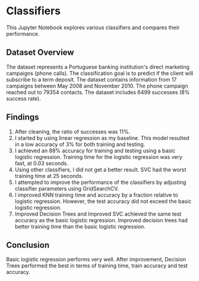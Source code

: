 # Classifiers
This Jupyter Notebook explores various classifiers and compares their performance.

## Dataset Overview
The dataset represents a Portuguese banking institution's direct marketing campaigns (phone calls). The classification goal is to predict if the client will subscribe to a term deposit.
The dataset contains information from 17 campaigns between May 2008 and November 2010. The phone campaign reached out to 79354 contacts. The dataset includes 6499 successes (8% success rate).
## Findings
1. After cleaning, the ratio of successes was 11%.
2. I started by using linear regression as my baseline.  This model resulted in a low accuracy of 3% for both training and testing.
3. I achieved an 88% accuracy for training and testing using a basic logistic regression.  Training time for the logistic regression was very fast, at 0.03 seconds.
4. Using other classifiers, I did not get a better result.  SVC had the worst training time at 25 seconds.
5. I attempted to improve the performance of the classifiers by adjusting classifier parameters using GridSearchCV.
6. I improved KNN training time and accuracy by a fraction relative to logistic regression. However, the test accuracy did not exceed the basic logistic regression.
7. Improved Decision Trees and Improved SVC achieved the same test accuracy as the basic logistic regression.  Improved decision trees had better training time than the basic logistic regression.

## Conclusion
Basic logistic regression performs very well.  After improvement, Decision Trees performed the best in terms of training time, train accuracy and test accuracy.
